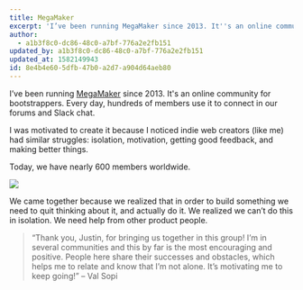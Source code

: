 ```yaml
---
title: MegaMaker
excerpt: 'I’ve been running MegaMaker since 2013. It''s an online community for bootstrappers. Every day, hundreds of members use it to connect in our forums and Slack chat.'
author:
  - a1b3f8c0-dc86-48c0-a7bf-776a2e2fb151
updated_by: a1b3f8c0-dc86-48c0-a7bf-776a2e2fb151
updated_at: 1582149943
id: 8e4b4e60-5dfb-47b0-a2d7-a904d64aeb80
---
```

I’ve been running [MegaMaker](https://megamaker.co) since 2013. It's an online community for bootstrappers. Every day, hundreds of members use it to connect in our forums and Slack chat.

I was motivated to create it because I noticed indie web creators (like me) had similar struggles: isolation, motivation, getting good feedback, and making better things.

Today, we have nearly 600 members worldwide.

![](assets/content/map.png)

We came together because we realized that in order to build something we need to quit thinking about it, and actually do it. We realized we can’t do this in isolation. We need help from other product people.

> “Thank you, Justin, for bringing us together in this group! I’m in several communities and this by far is the most encouraging and positive. People here share their successes and obstacles, which helps me to relate and know that I’m not alone. It’s motivating me to keep going!” – Val Sopi